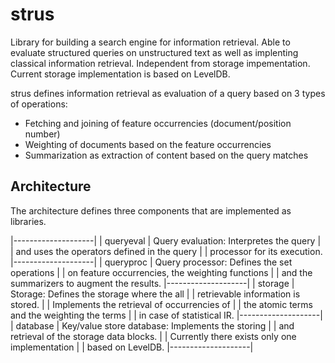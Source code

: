 strus
=====

Library for building a search engine for information retrieval. 
Able to evaluate structured queries on unstructured text as well
as implenting classical information retrieval.
Independent from storage impementation. Current storage implementation
is based on LevelDB.

strus defines information retrieval as evaluation of a query based on 3
types of operations:
  * Fetching and joining of feature occurrencies (document/position number)
  * Weighting of documents based on the feature occurrencies
  * Summarization as extraction of content based on the query matches

Architecture
-------------

The architecture defines three components that are implemented as libraries.

  |--------------------|
  |     queryeval      |  Query evaluation: Interpretes the query
  |                    |  and uses the operators defined in the query
  |                    |  processor for its execution.
  |--------------------|
  |     queryproc      |  Query processor: Defines the set operations
  |                    |  on feature occurrencies, the weighting functions
  |                    |  and the summarizers to augment the results.
  |--------------------|
  |     storage        |  Storage: Defines the storage where the all
  |                    |  retrievable information is stored.
  |                    |  Implements the retrieval of occurrencies of
  |                    |  the atomic terms and the weighting the terms
  |                    |  in case of statistical IR.
  |--------------------|
  |     database       |  Key/value store database: Implements the storing
  |                    |  and retrieval of the storage data blocks.
  |                    |  Currently there exists only one implementation
  |                    |  based on LevelDB.
  |--------------------|




